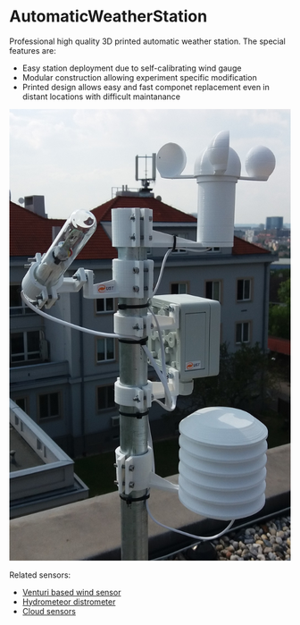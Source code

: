 # AutomaticWeatherStation
Professional high quality 3D printed automatic weather station.  The special features are: 

* Easy station deployment due to self-calibrating wind gauge
* Modular construction allowing experiment specific modification
* Printed design allows easy and fast componet replacement even in distant locations with difficult maintanance

<img src="https://raw.githubusercontent.com/UniversalScientificTechnologies/AutomaticWeatherStation/master/AWS03A_Small.jpg" width="800" />

Related sensors: 
 * [Venturi based wind sensor](https://github.com/mlab-modules/WINDGAUGE03)
 * [Hydrometeor distrometer](https://github.com/UniversalScientificTechnologies/DISTROMETER01)
 * [Cloud sensors](https://github.com/UniversalScientificTechnologies/MRAKOMER4)
